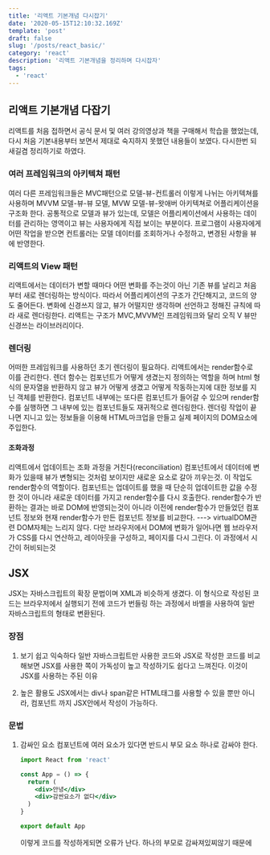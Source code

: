 ```yaml
---
title: '리액트 기본개념 다시잡기'
date: '2020-05-15T12:10:32.169Z'
template: 'post'
draft: false
slug: '/posts/react_basic/'
category: 'react'
description: '리액트 기본개념을 정리하며 다시잡자'
tags:
  - 'react'
---
```


## 리액트 기본개념 다잡기

리액트를 처음 접하면서 공식 문서 및 여러 강의영상과 책을 구매해서 학습을 했었는데, 다시 처음 기본내용부터 보면서 제대로 숙지하지 못했던 내용들이 보였다.
다시한번 되새길겸 정리하기로 하였다.

### 여러 프레임워크의 아키텍쳐 패턴

여러 다른 프레임워크들은 MVC패턴으로 모델-뷰-컨트롤러 이렇게 나뉘는 아키텍쳐를 사용하며 MVVM 모델-뷰-뷰 모델, MVW 모델-뷰-왓애버 아키텍쳐로 어플리케이션을 구조화 한다. 공통적으로 모델과 뷰가 있는데, 모델은 어플리케이션에서 사용하는 데이터를 관리하는 영역이고 뷰는 사용자에게 직접 보이는 부분이다. 프로그램이 사용자에게 어떤 작업을 받으면 컨트롤러는 모델 데이터를 조회하거나 수정하고, 변경된 사항을 뷰에 반영한다.

### 리액트의 View 패턴

리액트에서는 데이터가 변할 때마다 어떤 변화를 주는것이 아닌 기존 뷰를 날리고 처음부터 새로 렌더링하는 방식이다. 따라서 어플리케이션의 구조가 간단해지고, 코드의 양도 줄어든다. 변화에 신경쓰지 않고, 뷰가 어떨지만 생각하며 선언하고 정해진 규칙에 따라 새로 렌더링한다.
리액트는 구조가 MVC,MVVM인 프레임워크와 달리 오직 V 뷰만 신경쓰는 라이브러리이다.

### 렌더링

어떠한 프레임워크를 사용하던 초기 렌더링이 필요하다. 리액트에서는 render함수로 이를 관리한다. 렌더 함수는 컴포넌트가 어떻게 생겼는지 정의하는 역할을 하며 html 형식의 문자열을 반환하지 않고 뷰가 어떻게 생겼고 어떻게 작동하는지에 대한 정보를 지닌 객체를 반환한다. 컴포넌트 내부에는 또다른 컴포넌트가 들어갈 수 있으며 render함수를 실행하면 그 내부에 있는 컴포넌트들도 재귀적으로 렌더링한다. 렌더링 작업이 끝나면 지니고 있는 정보들을 이용해 HTML마크업을 만들고 실제 페이지의 DOM요소에 주입한다.

#### 조화과정

리액트에서 업데이트는 조화 과정을 거친다(reconciliation) 컴포넌트에서 데이터에 변화가 있을때 뷰가 변형되는 것처럼 보이지만 새로운 요소로 갈아 끼우는것. 이 작업도 render함수의 역할이다.
컴포넌트는 업데이트를 했을 때 단순히 업데이트한 값을 수정한 것이 아니라 새로운 데이터를 가지고 render함수를 다시 호출한다. render함수가 반환하는 결과는 바로 DOM에 반영되는것이 아니라 이전에 render함수가 만들었던 컴포넌트 정보와 현재 render함수가 만든 컴포넌트 정보를 비교한다. ---> virtualDOM관련 DOM자체는 느리지 않다. 다만 브라우저에서 DOM에 변화가 일어나면 웹 브라우저가 CSS를 다시 연산하고, 레이아웃을 구성하고, 페이지를 다시 그린다. 이 과정에서 시간이 허비되는것

## JSX

JSX는 자바스크립트의 확장 문법이며 XML과 비슷하게 생겼다. 이 형식으로 작성된 코드는 브라우저에서 실행되기 전에 코드가 번들링 하는 과정에서 바벨을 사용하여 일반 자바스크립트의 형태로 변환된다.

### 장점

1. 보기 쉽고 익숙하다
   일반 자바스크립트만 사용한 코드와 JSX로 작성한 코드를 비교해보면 JSX를 사용한 쪽이 가독성이 높고 작성하기도 쉽다고 느껴진다. 이것이 JSX를 사용하는 주된 이유

2. 높은 활용도
   JSX에서는 div나 span같은 HTML태그를 사용할 수 있을 뿐만 아니라, 컴포넌트 까지 JSX안에서 작성이 가능하다.

### 문법

1. 감싸인 요소
   컴포넌트에 여러 요소가 있다면 반드시 부모 요소 하나로 감싸야 한다.

   ```jsx
   import React from 'react'

   const App = () => {
     return (
       <div>안녕</div>
       <div>감싼요소가 없다</div>
     )
   }

   export default App
   ```

   이렇게 코드를 작성하게되면 오류가 난다. 하나의 부모로 감싸져있찌않기 때문에
